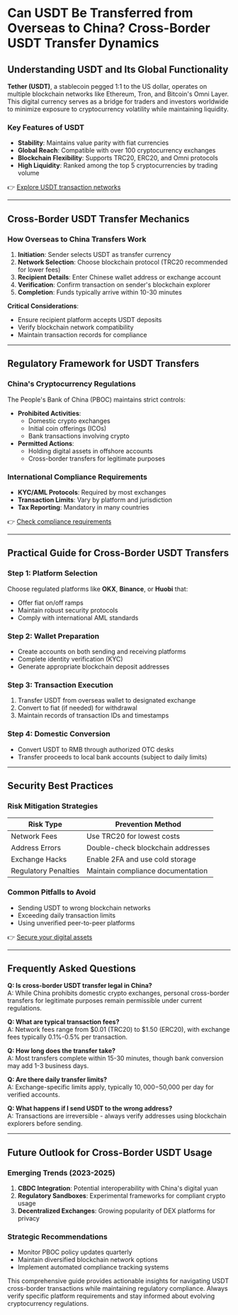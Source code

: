 # Can USDT Be Transferred from Overseas to China? Cross-Border USDT Transfer Dynamics

## Understanding USDT and Its Global Functionality  
**Tether (USDT)**, a stablecoin pegged 1:1 to the US dollar, operates on multiple blockchain networks like Ethereum, Tron, and Bitcoin's Omni Layer. This digital currency serves as a bridge for traders and investors worldwide to minimize exposure to cryptocurrency volatility while maintaining liquidity.  

### Key Features of USDT  
- **Stability**: Maintains value parity with fiat currencies  
- **Global Reach**: Compatible with over 100 cryptocurrency exchanges  
- **Blockchain Flexibility**: Supports TRC20, ERC20, and Omni protocols  
- **High Liquidity**: Ranked among the top 5 cryptocurrencies by trading volume  

👉 [Explore USDT transaction networks](https://bit.ly/okx-bonus)  

---

## Cross-Border USDT Transfer Mechanics  

### How Overseas to China Transfers Work  
1. **Initiation**: Sender selects USDT as transfer currency  
2. **Network Selection**: Choose blockchain protocol (TRC20 recommended for lower fees)  
3. **Recipient Details**: Enter Chinese wallet address or exchange account  
4. **Verification**: Confirm transaction on sender's blockchain explorer  
5. **Completion**: Funds typically arrive within 10-30 minutes  

**Critical Considerations**:  
- Ensure recipient platform accepts USDT deposits  
- Verify blockchain network compatibility  
- Maintain transaction records for compliance  

---

## Regulatory Framework for USDT Transfers  

### China's Cryptocurrency Regulations  
The People's Bank of China (PBOC) maintains strict controls:  
- **Prohibited Activities**:  
  - Domestic crypto exchanges  
  - Initial coin offerings (ICOs)  
  - Bank transactions involving crypto  
- **Permitted Actions**:  
  - Holding digital assets in offshore accounts  
  - Cross-border transfers for legitimate purposes  

### International Compliance Requirements  
- **KYC/AML Protocols**: Required by most exchanges  
- **Transaction Limits**: Vary by platform and jurisdiction  
- **Tax Reporting**: Mandatory in many countries  

👉 [Check compliance requirements](https://bit.ly/okx-bonus)  

---

## Practical Guide for Cross-Border USDT Transfers  

### Step 1: Platform Selection  
Choose regulated platforms like **OKX**, **Binance**, or **Huobi** that:  
- Offer fiat on/off ramps  
- Maintain robust security protocols  
- Comply with international AML standards  

### Step 2: Wallet Preparation  
- Create accounts on both sending and receiving platforms  
- Complete identity verification (KYC)  
- Generate appropriate blockchain deposit addresses  

### Step 3: Transaction Execution  
1. Transfer USDT from overseas wallet to designated exchange  
2. Convert to fiat (if needed) for withdrawal  
3. Maintain records of transaction IDs and timestamps  

### Step 4: Domestic Conversion  
- Convert USDT to RMB through authorized OTC desks  
- Transfer proceeds to local bank accounts (subject to daily limits)  

---

## Security Best Practices  

### Risk Mitigation Strategies  
| Risk Type | Prevention Method |  
|----------|-------------------|  
| Network Fees | Use TRC20 for lowest costs |  
| Address Errors | Double-check blockchain addresses |  
| Exchange Hacks | Enable 2FA and use cold storage |  
| Regulatory Penalties | Maintain compliance documentation |  

### Common Pitfalls to Avoid  
- Sending USDT to wrong blockchain networks  
- Exceeding daily transaction limits  
- Using unverified peer-to-peer platforms  

👉 [Secure your digital assets](https://bit.ly/okx-bonus)  

---

## Frequently Asked Questions  

**Q: Is cross-border USDT transfer legal in China?**  
A: While China prohibits domestic crypto exchanges, personal cross-border transfers for legitimate purposes remain permissible under current regulations.  

**Q: What are typical transaction fees?**  
A: Network fees range from $0.01 (TRC20) to $1.50 (ERC20), with exchange fees typically 0.1%-0.5% per transaction.  

**Q: How long does the transfer take?**  
A: Most transfers complete within 15-30 minutes, though bank conversion may add 1-3 business days.  

**Q: Are there daily transfer limits?**  
A: Exchange-specific limits apply, typically $10,000-$50,000 per day for verified accounts.  

**Q: What happens if I send USDT to the wrong address?**  
A: Transactions are irreversible - always verify addresses using blockchain explorers before sending.  

---

## Future Outlook for Cross-Border USDT Usage  

### Emerging Trends (2023-2025)  
1. **CBDC Integration**: Potential interoperability with China's digital yuan  
2. **Regulatory Sandboxes**: Experimental frameworks for compliant crypto usage  
3. **Decentralized Exchanges**: Growing popularity of DEX platforms for privacy  

### Strategic Recommendations  
- Monitor PBOC policy updates quarterly  
- Maintain diversified blockchain network options  
- Implement automated compliance tracking systems  

This comprehensive guide provides actionable insights for navigating USDT cross-border transactions while maintaining regulatory compliance. Always verify specific platform requirements and stay informed about evolving cryptocurrency regulations.